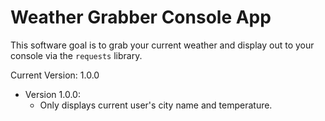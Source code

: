 # Weather Grabber Console App

This software goal is to grab your current weather and display out to your console via the `requests` library.

Current Version: 1.0.0

- Version 1.0.0:
  * Only displays current user's city name and temperature.
